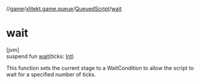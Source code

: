 //[game](../../../index.md)/[xlitekt.game.queue](../index.md)/[QueuedScript](index.md)/[wait](wait.md)

# wait

[jvm]\
suspend fun [wait](wait.md)(ticks: [Int](https://kotlinlang.org/api/latest/jvm/stdlib/kotlin/-int/index.html))

This function sets the current stage to a WaitCondition to allow the script to wait for a specified number of ticks.
